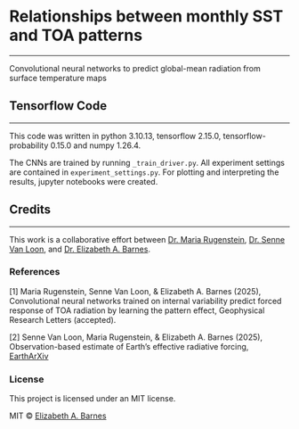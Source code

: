 # Relationships between monthly SST and TOA patterns

***
Convolutional neural networks to predict global-mean radiation from surface temperature maps

## Tensorflow Code

***
This code was written in python 3.10.13, tensorflow 2.15.0, tensorflow-probability 0.15.0 and numpy 1.26.4.

The CNNs are trained by running `_train_driver.py`. All experiment settings are contained in `experiment_settings.py`. For plotting and interpreting the results, jupyter notebooks were created.

## Credits

***
This work is a collaborative effort between [Dr. Maria Rugenstein](https://www.atmos.colostate.edu/people/faculty/rugenstein/), [Dr. Senne Van Loon](https://scholar.google.com/citations?user=6h7ft20AAAAJ&hl=en), and [Dr. Elizabeth A. Barnes](https://barnes.atmos.colostate.edu).

### References

[1] Maria Rugenstein, Senne Van Loon, & Elizabeth A. Barnes (2025), Convolutional neural networks trained on internal variability predict forced response of TOA radiation by learning the pattern effect, Geophysical Research Letters (accepted).

[2] Senne Van Loon, Maria Rugenstein, & Elizabeth A. Barnes (2025), Observation-based estimate of Earth’s effective radiative forcing, [EarthArXiv](https://doi.org/10.31223/X5FM8P)

### License

This project is licensed under an MIT license.

MIT © [Elizabeth A. Barnes](https://github.com/eabarnes1010)

